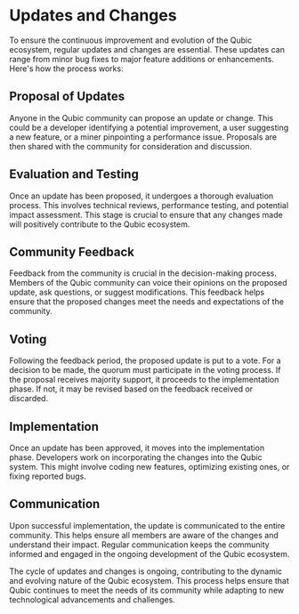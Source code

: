 # Updates and Changes

To ensure the continuous improvement and evolution of the Qubic ecosystem, regular updates and changes are essential. These updates can range from minor bug fixes to major feature additions or enhancements. Here's how the process works:

## Proposal of Updates

Anyone in the Qubic community can propose an update or change. This could be a developer identifying a potential improvement, a user suggesting a new feature, or a miner pinpointing a performance issue. Proposals are then shared with the community for consideration and discussion.

## Evaluation and Testing

Once an update has been proposed, it undergoes a thorough evaluation process. This involves technical reviews, performance testing, and potential impact assessment. This stage is crucial to ensure that any changes made will positively contribute to the Qubic ecosystem.

## Community Feedback

Feedback from the community is crucial in the decision-making process. Members of the Qubic community can voice their opinions on the proposed update, ask questions, or suggest modifications. This feedback helps ensure that the proposed changes meet the needs and expectations of the community.

## Voting

Following the feedback period, the proposed update is put to a vote. For a decision to be made, the quorum must participate in the voting process. If the proposal receives majority support, it proceeds to the implementation phase. If not, it may be revised based on the feedback received or discarded.

## Implementation

Once an update has been approved, it moves into the implementation phase. Developers work on incorporating the changes into the Qubic system. This might involve coding new features, optimizing existing ones, or fixing reported bugs.

## Communication

Upon successful implementation, the update is communicated to the entire community. This helps ensure all members are aware of the changes and understand their impact. Regular communication keeps the community informed and engaged in the ongoing development of the Qubic ecosystem.

The cycle of updates and changes is ongoing, contributing to the dynamic and evolving nature of the Qubic ecosystem. This process helps ensure that Qubic continues to meet the needs of its community while adapting to new technological advancements and challenges.
